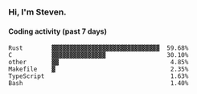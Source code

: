 ### Hi, I'm Steven.

#### Coding activity (past 7 days)
```
Rust        ▓▓▓▓▓▓▓▓▓▓▓▓▓▓▓▓▓▓▓▓▓▓▓▓▓▓▓▓▓▓  59.68%
C           ▓▓▓▓▓▓▓▓▓▓▓▓▓▓▓                 30.10%
other       ▓▓                               4.85%
Makefile    ▓                                2.35%
TypeScript                                   1.63%
Bash                                         1.40%
```
